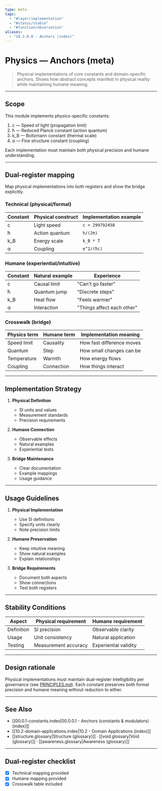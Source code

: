 ```yaml
---
type: meta
tags:
  - "#layer/implementation"
  - "#status/stable"
  - "#function/observation"
aliases:
  - "10.2.0.0 - Anchors (index)"
---
```


# Physics — Anchors (meta)

> Physical implementations of core constants and domain-specific anchors.
> Shows how abstract concepts manifest in physical reality while maintaining humane meaning.

---

## Scope

This module implements physics-specific constants:

1. c — Speed of light (propagation limit)
2. ħ — Reduced Planck constant (action quantum)
3. k_B — Boltzmann constant (thermal scale)
4. α — Fine structure constant (coupling)

Each implementation must maintain both physical precision and humane understanding.

---

## Dual‑register mapping

Map physical implementations into both registers and show the bridge explicitly.

### Technical (physical/formal)

| Constant | Physical construct | Implementation example |
|----------|-------------------|----------------------|
| c | Light speed | `c = 299792458` |
| ħ | Action quantum | `h/(2π)` |
| k_B | Energy scale | `k_B * T` |
| α | Coupling | `e^2/(ħc)` |

### Humane (experiential/intuitive)

| Constant | Natural example | Experience |
|----------|----------------|------------|
| c | Causal limit | "Can't go faster" |
| ħ | Quantum jump | "Discrete steps" |
| k_B | Heat flow | "Feels warmer" |
| α | Interaction | "Things affect each other" |

### Crosswalk (bridge)

| Physics term | Humane term | Implementation meaning |
|-------------|-------------|----------------------|
| Speed limit | Causality | How fast difference moves |
| Quantum | Step | How small changes can be |
| Temperature | Warmth | How energy flows |
| Coupling | Connection | How things interact |

---

## Implementation Strategy

1. **Physical Definition**
   - SI units and values
   - Measurement standards
   - Precision requirements

2. **Humane Connection**
   - Observable effects
   - Natural examples
   - Experiential tests

3. **Bridge Maintenance**
   - Clear documentation
   - Example mappings
   - Usage guidance

---

## Usage Guidelines

1. **Physical Implementation**
   - Use SI definitions
   - Specify units clearly
   - Note precision limits

2. **Humane Preservation**
   - Keep intuitive meaning
   - Show natural examples
   - Explain relationships

3. **Bridge Requirements**
   - Document both aspects
   - Show connections
   - Test both registers

---

## Stability Conditions

| Aspect | Physical requirement | Humane requirement |
|--------|---------------------|-------------------|
| Definition | SI precision | Observable clarity |
| Usage | Unit consistency | Natural application |
| Testing | Measurement accuracy | Experiential validity |

---

## Design rationale

Physical implementations must maintain dual-register intelligibility per governance (see [PRINCIPLES.md](../../../../../../PRINCIPLES.md)). Each constant preserves both formal precision and humane meaning without reduction to either.

---

## See Also

- [[00.0.1-constants.index\|00.0.0.1 - Anchors (constants & modulators) (index)]]
- [[10.2-domain-applications.index\|10.2 - Domain Applications (index)]]
- [[structure.glossary\|Structure (glossary)]] · [[void.glossary\|Void (glossary)]] · [[awareness.glossary\|Awareness (glossary)]]

---

## Dual‑register checklist

- [x] Technical mapping provided
- [x] Humane mapping provided
- [x] Crosswalk table included